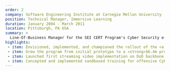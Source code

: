 ```yaml
---
order: 2
company: Software Engineering Institute at Carnegie Mellon University
position: Technical Manager, Immersive Learning
duration: January 2004 - March 2011
location: Pittsburgh, PA USA
summary: >
  Line-Of-Business Manager for the SEI CERT Program's Cyber Security e-learning support for the U.S. Department of Defense (DoD) and Federal civilian agencies. My team's mission was to invent, prototype, and launch solutions to unique problems in cyber security. Partnered with military and federal agencies to reduce risk, save money, and save lives through advanced cybersecurity training and education.
highlights:
 - item: Envisioned, implemented, and championed the rollout of the <a href="https://fedvte.usalearning.gov/" target="_blank">Virtual Training Environment (VTE)</a>, offering on-demand hands-on training in cybersecurity, computer forensics, commercial networking products, and offensive cyber toolkits for <strong>125,000 Cybersecurity and IT staff across the globe</strong>.
 - item: Grew the program from initial prototype to a <strong>$6.4m program with a staff of 18 software developers</strong>, infrastructure engineers, and product specialists
 - item: Launched first streaming video implementation on DoD backbone networks
 - item: Concepted and implemented sandboxed training for offensive Cyber capabilities
---
```

